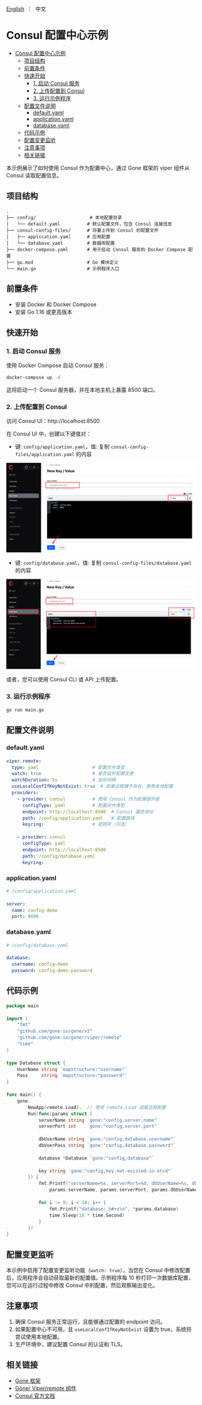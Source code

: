 [//]: # (desc: Consul 配置中心示例)

<p align="left">
    <a href="README.md">English</a>&nbsp ｜&nbsp 中文
</p>

# Consul 配置中心示例
- [Consul 配置中心示例](#consul-配置中心示例)
  - [项目结构](#项目结构)
  - [前置条件](#前置条件)
  - [快速开始](#快速开始)
    - [1. 启动 Consul 服务](#1-启动-consul-服务)
    - [2. 上传配置到 Consul](#2-上传配置到-consul)
    - [3. 运行示例程序](#3-运行示例程序)
  - [配置文件说明](#配置文件说明)
    - [default.yaml](#defaultyaml)
    - [application.yaml](#applicationyaml)
    - [database.yaml](#databaseyaml)
  - [代码示例](#代码示例)
  - [配置变更监听](#配置变更监听)
  - [注意事项](#注意事项)
  - [相关链接](#相关链接)

  
本示例展示了如何使用 Consul 作为配置中心，通过 Gone 框架的 viper 组件从 Consul 读取配置信息。

## 项目结构

```
.
├── config/                    # 本地配置目录
│   └── default.yaml          # 默认配置文件，包含 Consul 连接信息
├── consul-config-files/      # 将要上传到 Consul 的配置文件
│   ├── application.yaml      # 应用配置
│   └── database.yaml         # 数据库配置
├── docker-compose.yaml       # 用于启动 Consul 服务的 Docker Compose 配置
├── go.mod                    # Go 模块定义
└── main.go                   # 示例程序入口
```

## 前置条件

- 安装 Docker 和 Docker Compose
- 安装 Go 1.16 或更高版本

## 快速开始

### 1. 启动 Consul 服务

使用 Docker Compose 启动 Consul 服务：

```bash
docker-compose up -d
```

这将启动一个 Consul 服务器，并在本地主机上暴露 8500 端口。

### 2. 上传配置到 Consul

访问 Consul UI：http://localhost:8500

在 Consul UI 中，创建以下键值对：

- 键: `config/application.yaml`，值: 复制 `consul-config-files/application.yaml` 的内容

![create-application-yaml](.assets/create-application-yaml.png)

- 键: `config/database.yaml`，值: 复制 `consul-config-files/database.yaml` 的内容

![create-database-yaml](.assets/create-database-yaml.png)

或者，您可以使用 Consul CLI 或 API 上传配置。

### 3. 运行示例程序

```bash
go run main.go
```

## 配置文件说明

### default.yaml

```yaml
viper.remote:
  type: yaml                    # 配置文件类型
  watch: true                   # 是否监听配置变更
  watchDuration: 5s             # 监听间隔
  useLocalConfIfKeyNotExist: true  # 如果远程键不存在，使用本地配置
  providers:
    - provider: consul          # 使用 Consul 作为配置提供者
      configType: yaml          # 配置文件类型
      endpoint: http://localhost:8500  # Consul 服务地址
      path: /config/application.yaml   # 配置路径
      keyring:                  # 密钥环（可选）

    - provider: consul
      configType: yaml
      endpoint: http://localhost:8500
      path: /config/database.yaml
      keyring:
```

### application.yaml

```yaml
# /config/application.yaml

server:
  name: config-demo
  port: 9090
```

### database.yaml

```yaml
# /config/database.yaml

database:
  username: config-demo
  password: config-demo-password
```

## 代码示例

```go
package main

import (
	"fmt"
	"github.com/gone-io/gone/v2"
	"github.com/gone-io/goner/viper/remote"
	"time"
)

type Database struct {
	UserName string `mapstructure:"username"`
	Pass     string `mapstructure:"password"`
}

func main() {
	gone.
		NewApp(remote.Load).  // 使用 remote.Load 加载远程配置
		Run(func(params struct {
			serverName string `gone:"config,server.name"`
			serverPort int    `gone:"config,server.port"`

			dbUserName string `gone:"config,database.username"`
			dbUserPass string `gone:"config,database.password"`

			database *Database `gone:"config,database"`

			key string `gone:"config,key.not-existed-in-etcd"`
		}) {
			fmt.Printf("serverName=%s, serverPort=%d, dbUserName=%s, dbUserPass=%s, key=%s\n", 
				params.serverName, params.serverPort, params.dbUserName, params.dbUserPass, params.key)

			for i := 0; i < 10; i++ {
				fmt.Printf("database: %#+v\n", *params.database)
				time.Sleep(10 * time.Second)
			}
		})
}
```

## 配置变更监听

本示例中启用了配置变更监听功能（`watch: true`），当您在 Consul 中修改配置后，应用程序会自动获取最新的配置值。示例程序每 10 秒打印一次数据库配置，您可以在运行过程中修改 Consul 中的配置，然后观察输出变化。

## 注意事项

1. 确保 Consul 服务正常运行，且能够通过配置的 endpoint 访问。
2. 如果配置中心不可用，且 `useLocalConfIfKeyNotExist` 设置为 true，系统将尝试使用本地配置。
3. 生产环境中，建议配置 Consul 的认证和 TLS。

## 相关链接

- [Gone 框架](https://github.com/gone-io/gone)
- [Goner Viper/remote 组件](../../../viper/remote)
- [Consul 官方文档](https://www.consul.io/docs)